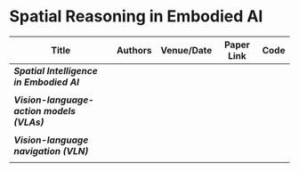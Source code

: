# Spatial Reasoning in Embodied AI

| Title                                                                                             | Authors       | Venue/Date       | Paper Link                                   | Code                                         |
---------------------------------------------------------------------------------------------------|---------------|------------------|----------------------------------------------|----------------------------------------------|
| ***Spatial Intelligence in Embodied AI*** |||||
|  |  |  |  |  |
| ***Vision-language-action models (VLAs)*** |||||
|  |  |  |  |  |
| ***Vision-language navigation (VLN)*** |||||
|  |  |  |  |  |
